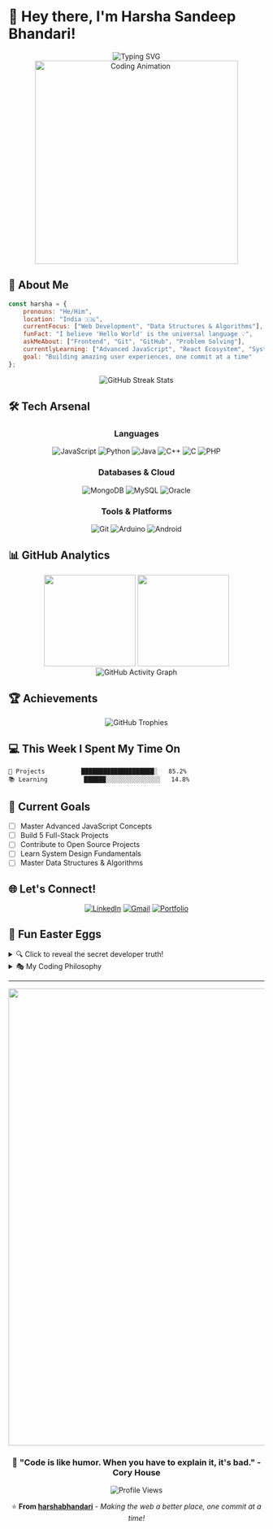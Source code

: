 # 🌟 Hey there, I'm Harsha Sandeep Bhandari! 

<div align="center">
  <img src="https://readme-typing-svg.herokuapp.com?font=Fira+Code&size=30&pause=1000&color=58A6FF&center=true&vCenter=true&width=600&lines=Frontend+Developer+%7C+Problem+Solver;Building+Digital+Experiences;Code+%7C+Create+%7C+Innovate;Hello+World+is+Universal! 🌍" alt="Typing SVG" />
</div>

<div align="center">
  <img src="https://user-images.githubusercontent.com/74038190/225813708-98b745f2-7d22-48cf-9150-083f1b00d6c9.gif" width="400" alt="Coding Animation">
</div>

## 🚀 About Me

```javascript
const harsha = {
    pronouns: "He/Him",
    location: "India 🇮🇳",
    currentFocus: ["Web Development", "Data Structures & Algorithms"],
    funFact: "I believe 'Hello World' is the universal language 💡",
    askMeAbout: ["Frontend", "Git", "GitHub", "Problem Solving"],
    currentlyLearning: ["Advanced JavaScript", "React Ecosystem", "System Design"],
    goal: "Building amazing user experiences, one commit at a time"
};
```

<div align="center">
  <img src="https://github-readme-streak-stats.herokuapp.com?user=harshabhandari&theme=tokyonight&hide_border=true&stroke=0000&background=0D1117&ring=58A6FF&fire=58A6FF&currStreakLabel=58A6FF" alt="GitHub Streak Stats" />
</div>

## 🛠️ Tech Arsenal

<div align="center">

### Languages
![JavaScript](https://img.shields.io/badge/JavaScript-F7DF1E?style=for-the-badge&logo=javascript&logoColor=black)
![Python](https://img.shields.io/badge/Python-3776AB?style=for-the-badge&logo=python&logoColor=white)
![Java](https://img.shields.io/badge/Java-ED8B00?style=for-the-badge&logo=java&logoColor=white)
![C++](https://img.shields.io/badge/C++-00599C?style=for-the-badge&logo=cplusplus&logoColor=white)
![C](https://img.shields.io/badge/C-00599C?style=for-the-badge&logo=c&logoColor=white)
![PHP](https://img.shields.io/badge/PHP-777BB4?style=for-the-badge&logo=php&logoColor=white)

### Databases & Cloud
![MongoDB](https://img.shields.io/badge/MongoDB-47A248?style=for-the-badge&logo=mongodb&logoColor=white)
![MySQL](https://img.shields.io/badge/MySQL-4479A1?style=for-the-badge&logo=mysql&logoColor=white)
![Oracle](https://img.shields.io/badge/Oracle-F80000?style=for-the-badge&logo=oracle&logoColor=white)

### Tools & Platforms
![Git](https://img.shields.io/badge/Git-F05032?style=for-the-badge&logo=git&logoColor=white)
![Arduino](https://img.shields.io/badge/Arduino-00979D?style=for-the-badge&logo=arduino&logoColor=white)
![Android](https://img.shields.io/badge/Android-3DDC84?style=for-the-badge&logo=android&logoColor=white)

</div>

## 📊 GitHub Analytics

<div align="center">
  <img height="180em" src="https://github-readme-stats.vercel.app/api?username=harshabhandari&show_icons=true&theme=tokyonight&hide_border=true&bg_color=0D1117&title_color=58A6FF&text_color=79C0FF&icon_color=58A6FF"/>
  <img height="180em" src="https://github-readme-stats.vercel.app/api/top-langs/?username=harshabhandari&layout=compact&theme=tokyonight&hide_border=true&bg_color=0D1117&title_color=58A6FF&text_color=79C0FF"/>
</div>

<div align="center">
  <img src="https://github-readme-activity-graph.vercel.app/graph?username=harshabhandari&theme=tokyo-night&hide_border=true&bg_color=0D1117&color=58A6FF&line=58A6FF&point=FFFFFF" alt="GitHub Activity Graph" />
</div>

## 🏆 Achievements

<div align="center">
  <img src="https://github-profile-trophy.vercel.app/?username=harshabhandari&theme=tokyonight&no-frame=true&no-bg=true&margin-w=4&row=1" alt="GitHub Trophies" />
</div>

## 💻 This Week I Spent My Time On

```text
💼 Projects          ████████████████████░   85.2%
📚 Learning          ██████░░░░░░░░░░░░░░░   14.8%
```

## 🎯 Current Goals

- [ ] Master Advanced JavaScript Concepts
- [ ] Build 5 Full-Stack Projects
- [ ] Contribute to Open Source Projects
- [ ] Learn System Design Fundamentals
- [ ] Master Data Structures & Algorithms

## 🌐 Let's Connect!

<div align="center">
  
[![LinkedIn](https://img.shields.io/badge/LinkedIn-0077B5?style=for-the-badge&logo=linkedin&logoColor=white)](https://linkedin.com/in/harsha-bhandari)
[![Gmail](https://img.shields.io/badge/Gmail-D14836?style=for-the-badge&logo=gmail&logoColor=white)](mailto:harshabhandari16@gmail.com)
[![Portfolio](https://img.shields.io/badge/Portfolio-255E63?style=for-the-badge&logo=About.me&logoColor=white)](https://drive.google.com/file/d/1cf_eq7NIcnBQpIhCntsB4fzuwDy0XEHA/view?usp=drive_link)

</div>

## 🎨 Fun Easter Eggs

<details>
<summary>🔍 Click to reveal the secret developer truth!</summary>

```
╭─────────────────────────────────────────────────────╮
│                                                     │
│  // TODO: Fix this later                            │
│  // This is temporary code                          │
│  // I'll clean this up tomorrow                     │
│  // Famous last words of every developer 😅         │
│                                                     │
│  if (code === "working") {                          │
│      console.log("Don't touch it! 🙅‍♂️");              │
│  }                                                  │
│                                                     │
╰─────────────────────────────────────────────────────╯
```

</details>

<details>
<summary>🎭 My Coding Philosophy</summary>

```javascript
const codingPhilosophy = {
    motto: "Hello World is the universal language 🌍",
    rules: [
        "Write code that tells a story",
        "Comment like you're helping your future self",
        "Debug with patience, code with passion",
        "Every bug is a learning opportunity disguised as frustration"
    ],
    coffeeLevel: "Dangerously High ☕",
    debuggingSkill: "Professional Rubber Duck Conversationalist 🦆"
};
```

</details>

---

<div align="center">
  <img src="https://user-images.githubusercontent.com/74038190/212284100-561aa473-3905-4a80-b561-0d28506553ee.gif" width="900">
  
  ### 💭 "Code is like humor. When you have to explain it, it's bad." - Cory House
  
  <img src="https://komarev.com/ghpvc/?username=harshabhandari&label=Profile%20Views&color=58A6FF&style=flat" alt="Profile Views" />
  
  ⭐ **From [harshabhandari](https://github.com/harshabhandari)** - *Making the web a better place, one commit at a time!*
</div>
